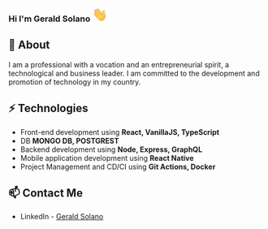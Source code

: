 ### Hi I'm Gerald Solano <img src="https://github.com/ABSphreak/ABSphreak/blob/master/gifs/Hi.gif" width="30px">

## 🧐 About
I am a professional with a vocation and an entrepreneurial spirit, a technological and business leader. I am committed to the development and promotion of technology in my country.

## ⚡ Technologies
- Front-end development using **React, VanillaJS, TypeScript**
- DB **MONGO DB, POSTGREST**
- Backend development using **Node, Express, GraphQL**
- Mobile application development using **React Native**
- Project Management and CD/CI using **Git Actions, Docker**

## 📫 Contact Me
- LinkedIn - [Gerald Solano](https://www.linkedin.com/in/gerald-antonio-solano-mac%C3%ADas-b316ab1ab/)

<!--
**GeraldSolano18/GeraldSolano18** is a ✨ _special_ ✨ repository because its `README.md` (this file) appears on your GitHub profile.

Here are some ideas to get you started:

- 🔭 I’m currently working on ...
- 🌱 I’m currently learning ...
- 👯 I’m looking to collaborate on ...
- 🤔 I’m looking for help with ...
- 💬 Ask me about ...
- 📫 How to reach me: ...
- 😄 Pronouns: ...
- ⚡ Fun fact: ...
-->
